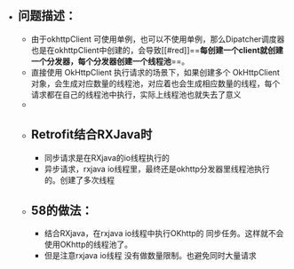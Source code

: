 - ## 问题描述：
	- 由于okhttpClient 可使用单例，也可以不使用单例，那么Dipatcher调度器也是在okhttpClient中创建的，会导致[[#red]]==**每创建一个client就创建一个分发器，每个分发器创建一个线程池**==。
	- 直接使用 OkHttpClient 执行请求的场景下，如果创建多个 OkHttpClient 对象，会生成对应数量的线程池，对应着也会生成相应数量的线程，每个请求都在自己的线程池中执行，实际上线程池也就失去了意义
	-
	- ## Retrofit结合RXJava时
		- 同步请求是在RXjava的io线程执行的
		- 异步请求，rxjava io线程里，最终还是okhttp分发器里线程池执行的。创建了多次线程
	- ## 58的做法：
		- 结合RXjava，在rxjava io线程中执行OKhttp的 同步任务。这样就不会使用OKhttp的线程池了。
		- 但是注意rxjava io线程 没有做数量限制。也避免同时大量请求